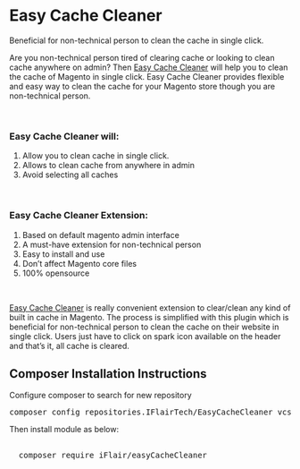 Easy Cache Cleaner
===
Beneficial for non-technical person to clean the cache in single click.

<p>Are you non-technical person tired of clearing cache or looking to clean cache anywhere on admin? Then <u>Easy Cache Cleaner</u> will help you to clean the cache of Magento in single click. Easy Cache Cleaner provides flexible and easy way to clean the cache for your Magento store though you are non-technical person.</p><br />

<h3>Easy Cache Cleaner will:</h3>
<ol>
<li>Allow you to clean cache in single click.</li>
<li>Allows to clean cache from anywhere in admin</li>
<li>Avoid selecting all caches</li>
</ol><br />

<h3>Easy Cache Cleaner Extension:</h3>
<ol>
<li>Based on default magento admin interface</li>
<li>A must-have extension for non-technical person</li>
<li>Easy to install and use</li>
<li>Don’t affect Magento core files</li>
<li>100% opensource</li>
</ol><br />

<p><u>Easy Cache Cleaner</u> is really convenient extension to clear/clean any kind of built in cache in Magento. The process is simplified with this plugin which is beneficial for non-technical person to clean the cache on their website in single click. Users just have to click on spark icon available on the header and that’s it, all cache is cleared.</p>

<h2>Composer Installation Instructions</h2>
Configure composer to search for new repository
<pre>
composer config repositories.IFlairTech/EasyCacheCleaner vcs https://github.com/IFlairTech/EasyCacheCleaner
</pre>
Then install module as below:
<pre>  
  composer require iFlair/easyCacheCleaner
</pre>